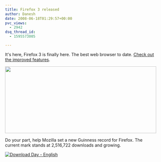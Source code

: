 ```yaml
---
title: Firefox 3 released
author: Danesh
date: 2008-06-18T01:29:57+00:00
pvc_views:
  - 2942
dsq_thread_id:
  - 1595573005

---
```

It's here, Firefox 3 is finally here. The best web browser to date. [Check out the improved features][1].

[<img loading="lazy" class="alignnone size-medium wp-image-622" title="firefox3" src="/wp-content/uploads/2008/06/firefox3-500x221.png" alt="" width="500" height="221" srcset="/wp-content/uploads/2008/06/firefox3-500x221.png 500w, /wp-content/uploads/2008/06/firefox3.png 1029w" sizes="(max-width: 500px) 100vw, 500px" />][2]

Do your part, help Mozilla set a new Guinness record for Firefox. The current mark stands at 2,516,722 downloads and growing.

[<img title="Download Day - English" src="http://www.spreadfirefox.com/files/images/affiliates_banners/468x60_ddayb_en.png" border="0" alt="Download Day - English" />][3]

 [1]: http://en-us.www.mozilla.com/en-US/firefox/features/
 [2]: /wp-content/uploads/2008/06/firefox3.png
 [3]: http://www.spreadfirefox.com/node&id=0&t=272